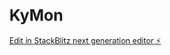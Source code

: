 # KyMon

[Edit in StackBlitz next generation editor ⚡️](https://stackblitz.com/~/github.com/tranletatphong1995/KyMon)